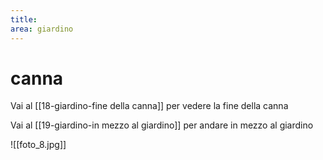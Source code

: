 ```yaml
---
title: 
area: giardino
---
```

# canna

Vai al [[18-giardino-fine della canna]] per vedere la fine della canna

Vai al [[19-giardino-in mezzo al giardino]] per andare in mezzo al giardino

![[foto_8.jpg]]